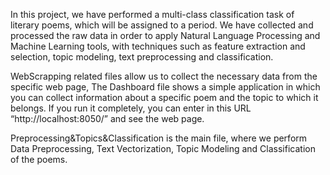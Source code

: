 In this project, we have performed a multi-class classification task of literary poems, which will be assigned to a period. We have collected and processed 
the raw data in order to apply Natural Language Processing and Machine Learning tools, with techniques such as feature extraction and selection, topic modeling, text preprocessing and classification.

WebScrapping related files allow us to collect the necessary data from the specific web page, 
The Dashboard file shows a simple application in which you can collect information about a specific poem and the topic to which it belongs. 
If you run it completely, you can enter in this URL “http://localhost:8050/” and see the web page.   

Preprocessing&Topics&Classification is the main file, where we perform Data Preprocessing, Text Vectorization, Topic Modeling and Classification of the poems. 
